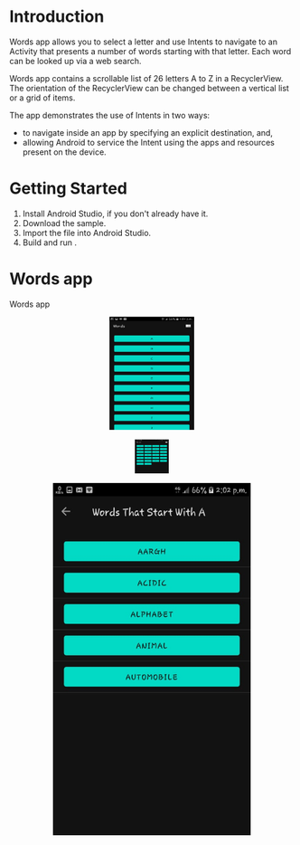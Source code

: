 # Introduction
Words app allows you to select a letter and use Intents to navigate to an Activity that
presents a number of words starting with that letter. Each word can be looked up via a web search.

Words app contains a scrollable list of 26 letters A to Z in a RecyclerView. The orientation
of the RecyclerView can be changed between a vertical list or a grid of items.

The app demonstrates the use of Intents in two ways:
* to navigate inside an app by specifying an explicit destination, and,
* allowing Android to service the Intent using the apps and resources present on the device.

# Getting Started
1. Install Android Studio, if you don't already have it.
2. Download the sample.
3. Import the file into Android Studio.
4. Build and run .

# Words app
Words app
<p align="center">
  <img src="https://github.com/sourabhkumar47/Words-App-2/blob/master/Screenshots/1.jpeg    " height="200" width="150"title="image 1">
</p>

<p align="center">
  <img src="https://github.com/sourabhkumar47/Words-App-2/blob/master/Screenshots/3.jpeg" height="60" width="60" title="image 2">
</p>

<p align="center">
  <img src="https://github.com/sourabhkumar47/Words-App-2/blob/master/Screenshots/2.jpeg" width="350" title="image 3">
</p>

